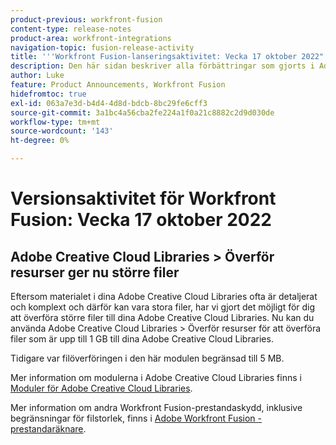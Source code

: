 ```yaml
---
product-previous: workfront-fusion
content-type: release-notes
product-area: workfront-integrations
navigation-topic: fusion-release-activity
title: '''Workfront Fusion-lanseringsaktivitet: Vecka 17 oktober 2022"'
description: Den här sidan beskriver alla förbättringar som gjorts i Adobe Workfront Fusion den 17 oktober 2022.
author: Luke
feature: Product Announcements, Workfront Fusion
hidefromtoc: true
exl-id: 063a7e3d-b4d4-4d8d-bdcb-8bc29fe6cff3
source-git-commit: 3a1bc4a56cba2fe224a1f0a21c8882c2d9d030de
workflow-type: tm+mt
source-wordcount: '143'
ht-degree: 0%

---
```


# Versionsaktivitet för Workfront Fusion: Vecka 17 oktober 2022

## Adobe Creative Cloud Libraries > Överför resurser ger nu större filer

Eftersom materialet i dina Adobe Creative Cloud Libraries ofta är detaljerat och komplext och därför kan vara stora filer, har vi gjort det möjligt för dig att överföra större filer till dina Adobe Creative Cloud Libraries. Nu kan du använda Adobe Creative Cloud Libraries > Överför resurser för att överföra filer som är upp till 1 GB till dina Adobe Creative Cloud Libraries.

Tidigare var filöverföringen i den här modulen begränsad till 5 MB.

Mer information om modulerna i Adobe Creative Cloud Libraries finns i [Moduler för Adobe Creative Cloud Libraries](/help/quicksilver/workfront-fusion/apps-and-their-modules/creative-cloud-libraries-modules.md).

Mer information om andra Workfront Fusion-prestandaskydd, inklusive begränsningar för filstorlek, finns i [Adobe Workfront Fusion - prestandaräknare](/help/quicksilver/workfront-fusion/get-started/fusion-performance-guardrails.md).
